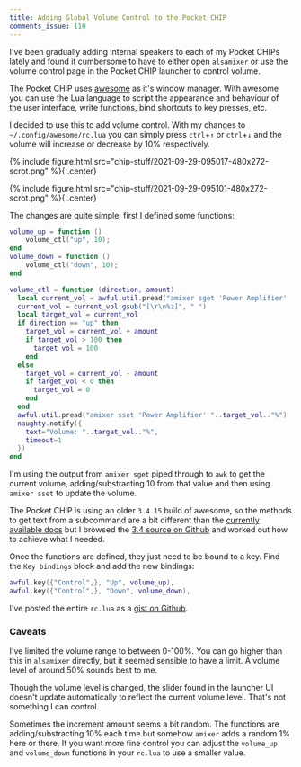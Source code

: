 ```yaml
---
title: Adding Global Volume Control to the Pocket CHIP
comments_issue: 110
---
```


I've been gradually adding internal speakers to each of my Pocket CHIPs lately and found it cumbersome to have to either open `alsamixer` or use the volume control page in the Pocket CHIP launcher to control volume.

<!-- more -->

The Pocket CHIP uses [awesome](https://awesomewm.org) as it's window manager. With awesome you can use the Lua language to script the appearance and behaviour of the user interface, write functions, bind shortcuts to key presses, etc.

I decided to use this to add volume control. With my changes to `~/.config/awesome/rc.lua` you can simply press `ctrl`+`↑` or `ctrl`+`↓` and the volume will increase or decrease by 10% respectively.

{% include figure.html src="chip-stuff/2021-09-29-095017-480x272-scrot.png" %}{:.center}

{% include figure.html src="chip-stuff/2021-09-29-095101-480x272-scrot.png" %}{:.center}

The changes are quite simple, first I defined some functions:

```lua
volume_up = function ()
    volume_ctl("up", 10);
end
volume_down = function ()
    volume_ctl("down", 10);
end

volume_ctl = function (direction, amount)
  local current_vol = awful.util.pread("amixer sget 'Power Amplifier' | awk -F '[][]' '/dB/ {print substr($2, 1, length($2) - 1)}'")
  current_vol = current_vol:gsub("[\r\n%z]", " ")
  local target_vol = current_vol
  if direction == "up" then
    target_vol = current_vol + amount
    if target_vol > 100 then
      target_vol = 100
    end
  else
    target_vol = current_vol - amount
    if target_vol < 0 then
      target_vol = 0
    end
  end
  awful.util.pread("amixer sset 'Power Amplifier' "..target_vol.."%")
  naughty.notify({
    text="Volume: "..target_vol.."%",
    timeout=1
  })
end
```

I'm using the output from `amixer sget` piped through to `awk` to get the current volume, adding/substracting 10 from that value and then using `amixer sset` to update the volume.

The Pocket CHIP is using an older `3.4.15` build of awesome, so the methods to get text from a subcommand are a bit different than the [currently available docs](https://awesomewm.org/doc/api/) but I browsed the [3.4 source on Github](https://github.com/awesomeWM/awesome/tree/3.4/lib) and worked out how to achieve what I needed.

Once the functions are defined, they just need to be bound to a key. Find the `Key bindings` block and add the new bindings:

```lua
awful.key({"Control",}, "Up", volume_up),
awful.key({"Control",}, "Down", volume_down),
```

I've posted the entire `rc.lua` as a [gist on Github](https://gist.github.com/omgmog/d48012308baf369c8637d395982b44a1).

### Caveats

I've limited the volume range to between 0-100%. You can go higher than this in `alsamixer` directly, but it seemed sensible to have a limit. A volume level of around 50% sounds best to me.

Though the volume level is changed, the slider found in the launcher UI doesn't update automatically to reflect the current volume level. That's not something I can control.

Sometimes the increment amount seems a bit random. The functions are adding/substracting 10% each time but somehow `amixer` adds a random 1% here or there. If you want more fine control you can adjust the `volume_up` and `volume_down` functions in your `rc.lua` to use a smaller value.
